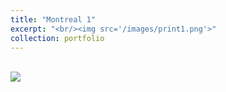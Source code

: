 ```yaml
---
title: "Montreal 1"
excerpt: "<br/><img src='/images/print1.png'>"
collection: portfolio
---
```

<br/><img src='/images/print1.png'>
